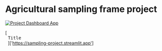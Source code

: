 # Agricultural sampling frame project



[![Project Dashboard App]][Link]
<!----------------------------------------------------------------------------->

[Link]: # 'Project app.'
<!---------------------------------[ Buttons ]--------------------------------->
[Project Dashboard App]: https://sampling-project.streamlit.app


[<kbd> <br> Title <br> </kbd>]['https://sampling-project.streamlit.app']
